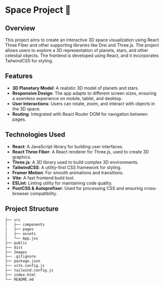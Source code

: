 # Space Project 🌌

## Overview
This project aims to create an interactive 3D space visualization using React Three Fiber and other supporting libraries like Drei and Three.js. The project allows users to explore a 3D representation of planets, stars, and other celestial objects. The frontend is developed using React, and it incorporates TailwindCSS for styling.

## Features
- **3D Planetary Model**: A realistic 3D model of planets and stars.
- **Responsive Design**: The app adapts to different screen sizes, ensuring a seamless experience on mobile, tablet, and desktop.
- **User Interactions**: Users can rotate, zoom, and interact with objects in the 3D space.
- **Routing**: Integrated with React Router DOM for navigation between pages.

## Technologies Used
- **React**: A JavaScript library for building user interfaces.
- **React Three Fiber**: A React renderer for Three.js, used to create 3D graphics.
- **Three.js**: A 3D library used to build complex 3D environments.
- **TailwindCSS**: A utility-first CSS framework for styling.
- **Framer Motion**: For smooth animations and transitions.
- **Vite**: A fast frontend build tool.
- **ESLint**: Linting utility for maintaining code quality.
- **PostCSS & Autoprefixer**: Used for processing CSS and ensuring cross-browser compatibility.

## Project Structure
```bash
├── src
│   ├── components
│   ├── pages
│   ├── assets
│   └── App.jsx
├── public
├── dist
├── Images
├── .gitignore
├── package.json
├── vite.config.js
├── tailwind.config.js
├── index.html
└── README.md
